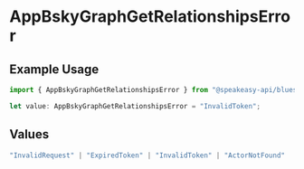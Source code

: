 # AppBskyGraphGetRelationshipsError

## Example Usage

```typescript
import { AppBskyGraphGetRelationshipsError } from "@speakeasy-api/bluesky/models/errors";

let value: AppBskyGraphGetRelationshipsError = "InvalidToken";
```

## Values

```typescript
"InvalidRequest" | "ExpiredToken" | "InvalidToken" | "ActorNotFound"
```